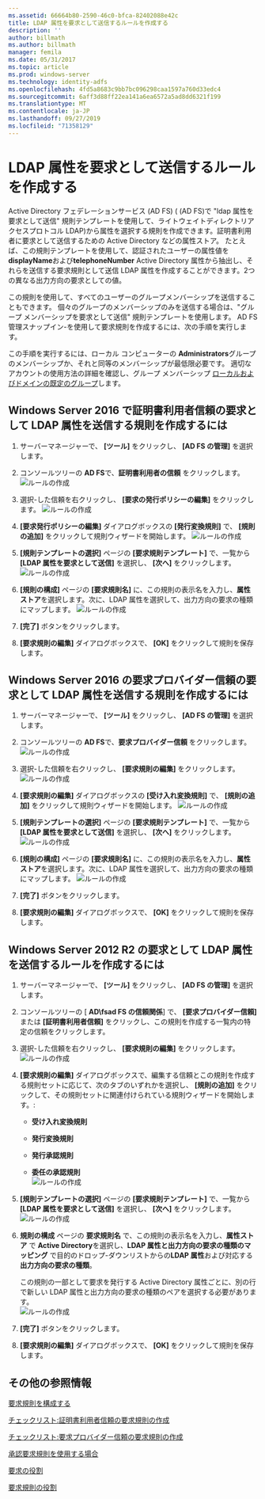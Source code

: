```yaml
---
ms.assetid: 66664b80-2590-46c0-bfca-82402088e42c
title: LDAP 属性を要求として送信するルールを作成する
description: ''
author: billmath
ms.author: billmath
manager: femila
ms.date: 05/31/2017
ms.topic: article
ms.prod: windows-server
ms.technology: identity-adfs
ms.openlocfilehash: 4fd5a8683c9bb7bc096298caa1597a760d33edc4
ms.sourcegitcommit: 6aff3d88ff22ea141a6ea6572a5ad8dd6321f199
ms.translationtype: MT
ms.contentlocale: ja-JP
ms.lasthandoff: 09/27/2019
ms.locfileid: "71358129"
---
```

# <a name="create-a-rule-to-send-ldap-attributes-as-claims"></a>LDAP 属性を要求として送信するルールを作成する


Active Directory フェデレーションサービス (AD FS) \( \(AD FS\)で "ldap 属性を要求として送信" 規則テンプレートを使用して、ライトウェイトディレクトリアクセスプロトコル LDAP\)から属性を選択する規則を作成できます。証明書利用者に要求として送信するための Active Directory などの属性ストア。 たとえば、この規則テンプレートを使用して、認証されたユーザーの属性値を**displayName**および**telephoneNumber** Active Directory 属性から抽出し、それらを送信する要求規則として送信 LDAP 属性を作成することができます。2つの異なる出力方向の要求としての値。  
  
この規則を使用して、すべてのユーザーのグループメンバーシップを送信することもできます。 個々のグループのメンバーシップのみを送信する場合は、"グループ メンバーシップを要求として送信" 規則テンプレートを使用します。 AD FS 管理スナップイン\-を使用して要求規則を作成するには、次の手順を実行します。  
  
この手順を実行するには、ローカル コンピューターの **Administrators**グループのメンバーシップか、それと同等のメンバーシップが最低限必要です。  適切なアカウントの使用方法の詳細を確認し、グループ メンバーシップ [ローカルおよびドメインの既定のグループ](https://go.microsoft.com/fwlink/?LinkId=83477)します。  

## <a name="to-create-a-rule-to-send-ldap-attributes-as-claims-for-a-relying-party-trust-in-windows-server-2016"></a>Windows Server 2016 で証明書利用者信頼の要求として LDAP 属性を送信する規則を作成するには 

1.  サーバーマネージャーで、 **[ツール]** をクリックし、 **[AD FS の管理]** を選択します。  
  
2.  コンソールツリーの  **AD FS**で、**証明書利用者の信頼** をクリックします。 
![ルールの作成](media/Create-a-Rule-to-Pass-Through-or-Filter-an-Incoming-Claim/claimrule9.PNG)  
  
3.  選択\-した信頼を右クリックし、 **[要求の発行ポリシーの編集]** をクリックします。
![ルールの作成](media/Create-a-Rule-to-Pass-Through-or-Filter-an-Incoming-Claim/claimrule10.PNG)   
  
4.  **[要求発行ポリシーの編集]** ダイアログボックスの **[発行変換規則]** で、 **[規則の追加]** をクリックして規則ウィザードを開始します。 
![ルールの作成](media/Create-a-Rule-to-Pass-Through-or-Filter-an-Incoming-Claim/claimrule11.PNG)    

5.  **[規則テンプレートの選択]** ページの **[要求規則テンプレート]** で、一覧から **[LDAP 属性を要求として送信]** を選択し、 **[次へ]** をクリックします。  
![ルールの作成](media/Create-a-Rule-to-Send-LDAP-Attributes-as-Claims/ldap1.PNG)    

6.  **[規則の構成]** ページの **[要求規則名]** に、この規則の表示名を入力し、**属性ストア**を選択します。次に、LDAP 属性を選択して、出力方向の要求の種類にマップします。 
![ルールの作成](media/Create-a-Rule-to-Send-LDAP-Attributes-as-Claims/ldap2.PNG)    

7.  **[完了]** ボタンをクリックします。  
  
8.  **[要求規則の編集]** ダイアログボックスで、 **[OK]** をクリックして規則を保存します。
  
## <a name="to-create-a-rule-to-send-ldap-attributes-as-claims-for-a-claims-provider-trust-in-windows-server-2016"></a>Windows Server 2016 の要求プロバイダー信頼の要求として LDAP 属性を送信する規則を作成するには 
  
1.  サーバーマネージャーで、 **[ツール]** をクリックし、 **[AD FS の管理]** を選択します。  
  
2.  コンソールツリーの  **AD FS**で、**要求プロバイダー信頼** をクリックします。 
![ルールの作成](media/Create-a-Rule-to-Pass-Through-or-Filter-an-Incoming-Claim/claimrule1.PNG)  
  
3.  選択\-した信頼を右クリックし、 **[要求規則の編集]** をクリックします。
![ルールの作成](media/Create-a-Rule-to-Pass-Through-or-Filter-an-Incoming-Claim/claimrule2.PNG)   
  
4.  **[要求規則の編集]** ダイアログボックスの **[受け入れ変換規則]** で、 **[規則の追加]** をクリックして規則ウィザードを開始します。
![ルールの作成](media/Create-a-Rule-to-Pass-Through-or-Filter-an-Incoming-Claim/claimrule3.PNG)    

5.  **[規則テンプレートの選択]** ページの **[要求規則テンプレート]** で、一覧から **[LDAP 属性を要求として送信]** を選択し、 **[次へ]** をクリックします。  
![ルールの作成](media/Create-a-Rule-to-Send-LDAP-Attributes-as-Claims/ldap1.PNG)       

6.  **[規則の構成]** ページの **[要求規則名]** に、この規則の表示名を入力し、**属性ストア**を選択します。次に、LDAP 属性を選択して、出力方向の要求の種類にマップします。 
![ルールの作成](media/Create-a-Rule-to-Send-LDAP-Attributes-as-Claims/ldap2.PNG)      

7.  **[完了]** ボタンをクリックします。  
  
8.  **[要求規則の編集]** ダイアログボックスで、 **[OK]** をクリックして規則を保存します。  

 
  
## <a name="to-create-a-rule-to-send-ldap-attributes-as-claims-for-windows-server-2012-r2"></a>Windows Server 2012 R2 の要求として LDAP 属性を送信するルールを作成するには  
  
1.  サーバーマネージャーで、 **[ツール]** をクリックし、 **[AD FS の管理]** を選択します。  
  
2.  コンソールツリーの [ **AD\\fsad FS の信頼関係**] で、 **[要求プロバイダー信頼]** または **[証明書利用者信頼]** をクリックし、この規則を作成する一覧内の特定の信頼をクリックします。  
  
3.  選択\-した信頼を右クリックし、 **[要求規則の編集]** をクリックします。
![ルールの作成](media/Create-a-Rule-to-Pass-Through-or-Filter-an-Incoming-Claim/claimrule6.PNG)  
  
4.  **[要求規則の編集]** ダイアログボックスで、編集する信頼とこの規則を作成する規則セットに応じて、次のタブのいずれかを選択し、 **[規則の追加]** をクリックして、その規則セットに関連付けられている規則ウィザードを開始します。:  
  
    -   **受け入れ変換規則**  
  
    -   **発行変換規則**  
  
    -   **発行承認規則**  
  
    -   **委任の承認規則**  
![ルールの作成](media/Create-a-Rule-to-Permit-All-Users/permitall5.PNG) 
  
5.  **[規則テンプレートの選択]** ページの **[要求規則テンプレート]** で、一覧から **[LDAP 属性を要求として送信]** を選択し、 **[次へ]** をクリックします。  
![ルールの作成](media/Create-a-Rule-to-Send-LDAP-Attributes-as-Claims/ldap3.PNG)  
  
6.  **規則の構成** ページの **要求規則名** で、この規則の表示名を入力し、**属性ストア** で  **Active Directory**を選択し、**LDAP 属性と出力方向の要求の種類のマッピング** で目的のドロップ\-ダウンリストからの**LDAP 属性**および対応する**出力方向の要求の種類**。  
  
    この規則の一部として要求を発行する Active Directory 属性ごとに、別の行で新しい LDAP 属性と出力方向の要求の種類のペアを選択する必要があります。  
![ルールの作成](media/Create-a-Rule-to-Send-LDAP-Attributes-as-Claims/ldap4.PNG)    
7.  **[完了]** ボタンをクリックします。  
  
8.  **[要求規則の編集]** ダイアログボックスで、 **[OK]** をクリックして規則を保存します。  

## <a name="additional-references"></a>その他の参照情報 
[要求規則を構成する](Configure-Claim-Rules.md)  
 
[チェックリスト:証明書利用者信頼の要求規則の作成](https://technet.microsoft.com/library/ee913578.aspx)  

[チェックリスト:要求プロバイダー信頼の要求規則の作成](https://technet.microsoft.com/library/ee913564.aspx)  
  
[承認要求規則を使用する場合](../../ad-fs/technical-reference/When-to-Use-an-Authorization-Claim-Rule.md)  

[要求の役割](../../ad-fs/technical-reference/The-Role-of-Claims.md)  
  
[要求規則の役割](../../ad-fs/technical-reference/The-Role-of-Claim-Rules.md)  
